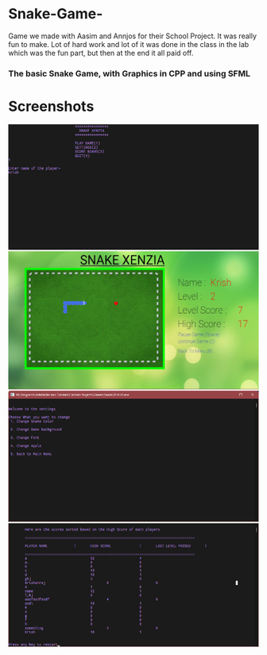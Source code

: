 # Snake-Game-
Game we made with Aasim and Annjos for their School Project. It was really fun to make. Lot of hard work and lot of it was done in the class in the lab which was the fun part, but then at the end it all paid off.

### The basic Snake Game, with Graphics in CPP and using SFML

# Screenshots
![](https://github.com/KrishnarajT/Snake-Game-/blob/master/Screenshots/Sfml_VS_xnrDFcPFE1.png)
![](https://github.com/KrishnarajT/Snake-Game-/blob/master/Screenshots/Screenshot%20on%2017-12-21%20at%2014-10-52.jpg)
![](https://github.com/KrishnarajT/Snake-Game-/blob/master/Screenshots/Sfml_VS_DRhkDoZQCt.png)
![](https://github.com/KrishnarajT/Snake-Game-/blob/master/Screenshots/Sfml_VS_uboWUjHWqC.png)
